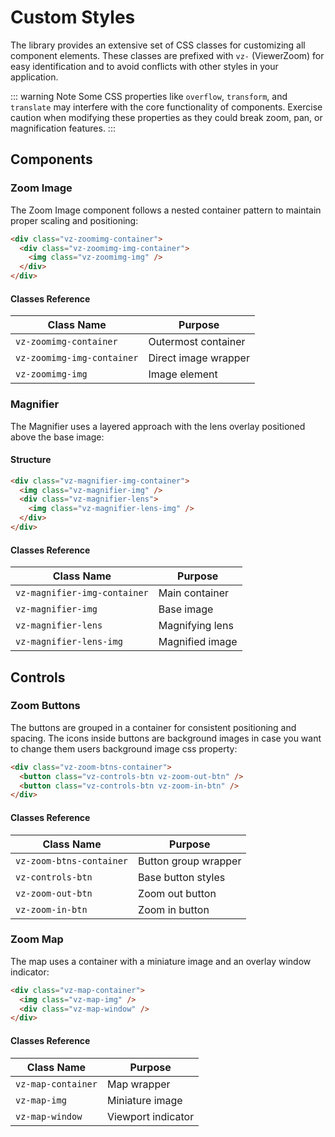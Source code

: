 # Custom Styles

The library provides an extensive set of CSS classes for customizing all component elements. These classes are prefixed with `vz-` (ViewerZoom) for easy identification and to avoid conflicts with other styles in your application.

::: warning Note
Some CSS properties like `overflow`, `transform`, and `translate` may interfere with the core functionality of components. Exercise caution when modifying these properties as they could break zoom, pan, or magnification features.
:::

## Components

### Zoom Image

The Zoom Image component follows a nested container pattern to maintain proper scaling and positioning:

```html
<div class="vz-zoomimg-container">
  <div class="vz-zoomimg-img-container">
    <img class="vz-zoomimg-img" />
  </div>
</div>
```

#### Classes Reference

| Class Name                 | Purpose              |
| -------------------------- | -------------------- |
| `vz-zoomimg-container`     | Outermost container  |
| `vz-zoomimg-img-container` | Direct image wrapper |
| `vz-zoomimg-img`           | Image element        |

### Magnifier

The Magnifier uses a layered approach with the lens overlay positioned above the base image:

#### Structure

```html
<div class="vz-magnifier-img-container">
  <img class="vz-magnifier-img" />
  <div class="vz-magnifier-lens">
    <img class="vz-magnifier-lens-img" />
  </div>
</div>
```

#### Classes Reference

| Class Name                   | Purpose         |
| ---------------------------- | --------------- |
| `vz-magnifier-img-container` | Main container  |
| `vz-magnifier-img`           | Base image      |
| `vz-magnifier-lens`          | Magnifying lens |
| `vz-magnifier-lens-img`      | Magnified image |

## Controls

### Zoom Buttons

The buttons are grouped in a container for consistent positioning and spacing. The icons inside buttons are background images in case you want to change them users
background image css property:

```html
<div class="vz-zoom-btns-container">
  <button class="vz-controls-btn vz-zoom-out-btn" />
  <button class="vz-controls-btn vz-zoom-in-btn" />
</div>
```

#### Classes Reference

| Class Name               | Purpose              |
| ------------------------ | -------------------- |
| `vz-zoom-btns-container` | Button group wrapper |
| `vz-controls-btn`        | Base button styles   |
| `vz-zoom-out-btn`        | Zoom out button      |
| `vz-zoom-in-btn`         | Zoom in button       |

### Zoom Map

The map uses a container with a miniature image and an overlay window indicator:

```html
<div class="vz-map-container">
  <img class="vz-map-img" />
  <div class="vz-map-window" />
</div>
```

#### Classes Reference

| Class Name         | Purpose            |
| ------------------ | ------------------ |
| `vz-map-container` | Map wrapper        |
| `vz-map-img`       | Miniature image    |
| `vz-map-window`    | Viewport indicator |
